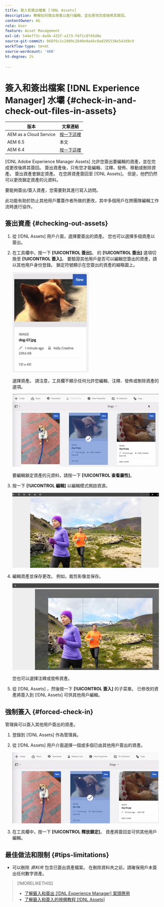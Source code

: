 ```yaml
---
title: 簽入和簽出檔案 [!DNL Assets]
description: 瞭解如何簽出資產以進行編輯，並在更改完成後將其簽回。
contentOwner: AG
role: User
feature: Asset Management
exl-id: 544ef73c-4e4b-433f-a173-fdf1c8f45d8e
source-git-commit: 068f6c1c2909c2840e9ad4c0ad295538e543d9c9
workflow-type: tm+mt
source-wordcount: '460'
ht-degree: 2%

---
```


# 簽入和簽出檔案 [!DNL Experience Manager] 水壩 {#check-in-and-check-out-files-in-assets}

| 版本 | 文章連結 |
| -------- | ---------------------------- |
| AEM as a Cloud Service  | [按一下這裡](https://experienceleague.adobe.com/docs/experience-manager-cloud-service/content/assets/manage/check-out-and-submit-assets.html?lang=en) |
| AEM 6.5 | 本文 |
| AEM 6.4 | [按一下這裡](https://experienceleague.adobe.com/docs/experience-manager-64/assets/managing/check-out-and-submit-assets.html?lang=en) |

[!DNL Adobe Experience Manager Assets] 允許您簽出要編輯的資產，並在完成更改後將其簽回。 簽出資產後，只有您才能編輯、注釋、發佈、移動或刪除資產。 簽出資產會鎖定資產。 在您將資產簽回至 [!DNL Assets]。 但是，他們仍然可以更改鎖定資產的元資料。

要能夠簽出/簽入資產，您需要對其進行寫入訪問。

此功能有助於防止其他用戶覆蓋作者所做的更改，其中多個用戶在跨團隊編輯工作流時進行協作。

## 簽出資產 {#checking-out-assets}

1. 從 [!DNL Assets] 用戶介面，選擇要簽出的資產。 您也可以選擇多個資產以簽出。
1. 在工具欄中，按一下 **[!UICONTROL 簽出]**。 的 **[!UICONTROL 簽出]** 選項切換至 **[!UICONTROL 簽入]**。
要驗證其他用戶是否可以編輯您簽出的資產，請以其他用戶身份登錄。 鎖定符號顯示在您簽出的資產的縮略圖上。

   ![chlimage_1-471](assets/chlimage_1-471.png)

   選擇資產。 請注意，工具欄不顯示任何允許您編輯、注釋、發佈或刪除資產的選項。

   ![chlimage_1-472](assets/chlimage_1-472.png)

   要編輯鎖定資產的元資料，請按一下 **[!UICONTROL 查看屬性]**。

1. 按一下 **[!UICONTROL 編輯]** 以編輯模式開啟資源。

   ![chlimage_1-473](assets/chlimage_1-473.png)

1. 編輯資產並保存更改。 例如，裁剪影像並保存。

   ![chlimage_1-474](assets/chlimage_1-474.png)

   您也可以選擇注釋或發佈資產。

1. 從 [!DNL Assets] ，然後按一下 **[!UICONTROL 簽入]** 的子菜單。 已修改的資產將簽入到 [!DNL Assets] 可供其他用戶編輯。

## 強制簽入 {#forced-check-in}

管理員可以簽入其他用戶簽出的資產。

1. 登錄到 [!DNL Assets] 作為管理員。
1. 從 [!DNL Assets] 用戶介面選擇一個或多個已由其他用戶簽出的資產。

   ![chlimage_1-476](assets/chlimage_1-476.png)

1. 在工具欄中，按一下 **[!UICONTROL 釋放鎖定]**。 資產將簽回並可供其他用戶編輯。

## 最佳做法和限制 {#tips-limitations}

* 可以刪除 *資料夾* 包含已簽出資產檔案。 在刪除資料夾之前，請確保用戶未簽出任何數字資產。

>[!MORELIKETHIS]
>
>* [了解籤入和簽出 [!DNL Experience Manager] 案頭應用](https://experienceleague.adobe.com/docs/experience-manager-desktop-app/using/using.html#how-app-works2)
>* [了解籤入和簽入的視頻教程 [!DNL Assets]](https://experienceleague.adobe.com/docs/experience-manager-learn/assets/collaboration/check-in-and-check-out.html)

